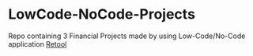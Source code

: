 # LowCode-NoCode-Projects
Repo containing 3 Financial Projects made by using Low-Code/No-Code application [Retool](https://retool.com/)